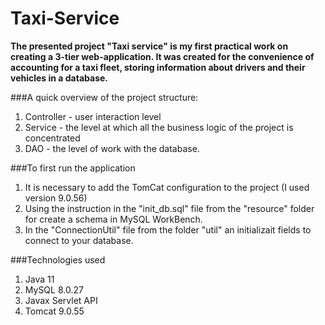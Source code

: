 # ****Taxi-Service****

**The presented project "Taxi service" is my first practical work on creating 
a 3-tier web-application. It was created for the convenience of accounting 
for a taxi fleet, storing information about drivers and their vehicles in a 
database.**

###A quick overview of the project structure:
1. Controller - user interaction level
2. Service - the level at which all the business logic of the project is concentrated
3. DAO - the level of work with the database.

###To first run the application
1. It is necessary to add the TomCat configuration to the project (I used version 9.0.56)
2. Using the instruction in the "init_db.sql" file from the "resource" folder for create a schema in MySQL WorkBench.
3. In the "ConnectionUtil" file from the folder "util" an initializait
   fields to connect to your database.

###Technologies used
1. Java 11 
2. MySQL 8.0.27
3. Javax Servlet API
4. Tomcat 9.0.55
